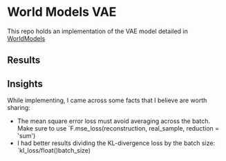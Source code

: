 # World Models VAE 


This repo holds an implementation of the VAE model detailed in [WorldModels](https://github.com/worldmodels.gituhub.io)

## Results



## Insights 

While implementing, I came across some facts that I believe are worth sharing: 

* The mean square error loss must avoid averaging across the batch. Make sure to use `F.mse_loss(reconstruction, real_sample, reduction = 'sum')
* I had better results dividing the KL-divergence loss by the batch size: `kl_loss/float()batch_size)

 
